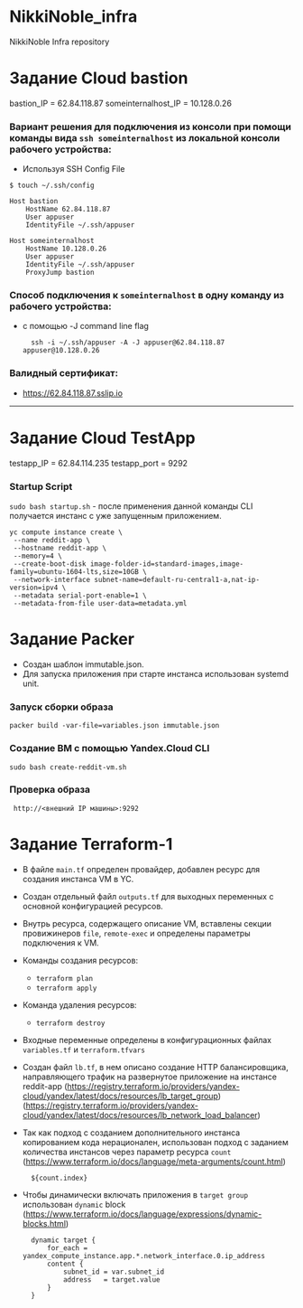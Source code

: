 # NikkiNoble_infra
NikkiNoble Infra repository

# Задание Cloud bastion

bastion_IP = 62.84.118.87
someinternalhost_IP = 10.128.0.26

### Вариант решения для подключения из консоли при помощи команды вида `ssh someinternalhost` из локальной консоли рабочего устройства:

* Используя SSH Config File

`$ touch ~/.ssh/config`

    Host bastion
        HostName 62.84.118.87
        User appuser
        IdentityFile ~/.ssh/appuser

    Host someinternalhost
        HostName 10.128.0.26
        User appuser
        IdentityFile ~/.ssh/appuser
        ProxyJump bastion

### Cпособ подключения к `someinternalhost` в одну команду из рабочего устройства:

* с помощью -J command line flag

        ssh -i ~/.ssh/appuser -A -J appuser@62.84.118.87 appuser@10.128.0.26

### Валидный сертификат:
* https://62.84.118.87.sslip.io

_________________________

# Задание Cloud TestApp

testapp_IP = 62.84.114.235
testapp_port = 9292

### Startup Script
`sudo bash startup.sh` - после применения данной команды CLI получается инстанс с уже запущенным приложением.

    yc compute instance create \
     --name reddit-app \
     --hostname reddit-app \
     --memory=4 \
     --create-boot-disk image-folder-id=standard-images,image-family=ubuntu-1604-lts,size=10GB \
     --network-interface subnet-name=default-ru-central1-a,nat-ip-version=ipv4 \
     --metadata serial-port-enable=1 \
     --metadata-from-file user-data=metadata.yml

# Задание Packer
- Создан шаблон immutable.json.
- Для запуска приложения при старте инстанса использован systemd unit.

### Запуск сборки образа
    packer build -var-file=variables.json immutable.json

### Создание ВМ с помощью Yandex.Cloud CLI
    sudo bash create-reddit-vm.sh

### Проверка образа
     http://<внешний IP машины>:9292

# Задание Terraform-1

- В файле `main.tf` определен провайдер, добавлен ресурс для создания инстанса VM в YC.
- Создан отдельный файл `outputs.tf` для выходных переменных с основной конфигурацией ресурсов.
- Внутрь ресурса, содержащего описание VM, вставлены секции провижинеров `file`, `remote-exec` и определены параметры подключения к VM.
- Команды создания ресурсов:
    - `terraform plan`
    - `terraform apply`
- Команда удаления ресурсов:
    - `terraform destroy`
- Входные переменные определены в конфигурационных файлах `variables.tf` и `terraform.tfvars`
- Создан файл `lb.tf`, в нем описано создание HTTP балансировщика, направляющего трафик на развернутое приложение на инстансе reddit-app (https://registry.terraform.io/providers/yandex-cloud/yandex/latest/docs/resources/lb_target_group) (https://registry.terraform.io/providers/yandex-cloud/yandex/latest/docs/resources/lb_network_load_balancer)
- Так как подход с созданием дополнительного инстанса копированием
кода нерационален, использован подход с заданием количества инстансов через параметр ресурса `count` (https://www.terraform.io/docs/language/meta-arguments/count.html)

        ${count.index}
- Чтобы динамически включать приложения в `target group` использован `dynamic` block (https://www.terraform.io/docs/language/expressions/dynamic-blocks.html)

        dynamic target {
            for_each = yandex_compute_instance.app.*.network_interface.0.ip_address
            content {
                subnet_id = var.subnet_id
                address   = target.value
            }
        }
